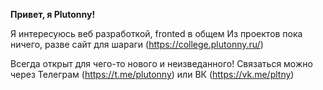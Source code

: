 **Привет, я Plutonny!**

Я интересуюсь веб разработкой, fronted в общем
Из проектов пока ничего, разве сайт для шараги (https://college.plutonny.ru/)

Всегда открыт для чего-то нового и неизведанного!
Связаться можно через Телеграм (https://t.me/plutonny) или ВК (https://vk.me/pltny)
